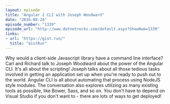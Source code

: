 ```yaml
---
layout: episode
title: "Angular 2 CLI with Joseph Woodward"
date: "2016-08-24"
episode_number: "1339"
episode_url: "http://www.dotnetrocks.com/default.aspx?ShowNum=1339"
links:
- url: "https://gist.run/"
  title: "GistRun"
---
```


Why would a client-side Javascript library have a command line interface? Carl and Richard talk to Joseph Woodward about the power of the Angular CLI. It's all about the scripting! Joseph talks about all those tedious tasks involved in getting an application set up when you're ready to push out to the world. Angular CLI is all about automating that process using NodeJS style modules. The conversation also explores utilizing as many existing tools as possible, like Bower, Sass, and so on. You don't have to depend on Visual Studio if you don't want to - there are lots of ways to get deployed!
